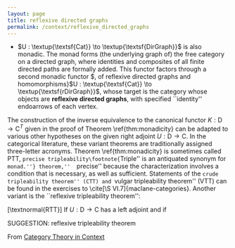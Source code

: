 ```yaml
---
layout: page
title: reflexive directed graphs
permalink: /context/reflexive_directed_graphs
---
```

-  $U : \textup{\textsf{Cat}} \to \textup{\textsf{DirGraph}}$ is also monadic. The monad forms (the underlying graph of) the free category on a directed graph, where identities and composites of all finite directed paths are formally added. This functor factors through a second monadic functor $, of reflexive directed graphs and homomorphisms}$U : \textup{\textsf{Cat}} \to \textup{\textsf{rDirGraph}}$, whose target is the category whose objects are **reflexive directed graphs**, with specified ``identity'' endoarrows of each vertex.



The construction of the inverse equivalence to the canonical functor $K : \mathsf{D} \to \mathsf{C}^T$ given in the proof  of Theorem \ref{thm:monadicity} can be adapted to various other hypotheses on the given right adjoint $U : \mathsf{D} \to \mathsf{C}$. In the categorical literature, these variant theorems are traditionally assigned three-letter acronyms. Theorem \ref{thm:monadicity} is sometimes called PTT,  ``precise tripleability\footnote{``Triple'' is an antiquated synonym for ``monad.''} theorem,''  ``precise'' because the characterization involves a condition that is necessary, as well as sufficient. Statements of the ``crude tripleability theorem'' (CTT) and ``vulgar tripleability theorem'' (VTT) can be found in the exercises to \cite[\S VI.7]{maclane-categories}. Another variant is the ``reflexive tripleability theorem'':

[\textnormal{RTT}]
If $U : \mathsf{D} \to \mathsf{C}$ has a left adjoint and if


SUGGESTION: reflexive tripleability theorem

From [Category Theory in Context](https://mathgloss.github.io/MathGloss/context.html)